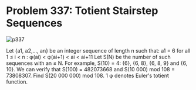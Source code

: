 # Problem 337: Totient Stairstep Sequences

![p337](img/337.gif)

Let {a1, a2,..., an} be an integer sequence of length n such that: a1 =
6 for all 1 ≤ i &lt; n : φ(ai) &lt; φ(ai+1) &lt; ai &lt; ai+11 Let S(N)
be the number of such sequences with an ≤ N. For example, S(10) = 4:
{6}, {6, 8}, {6, 8, 9} and {6, 10}. We can verify that S(100) =
482073668 and S(10 000) mod 108 = 73808307. Find S(20 000 000) mod 108.
1 φ denotes Euler's totient function.